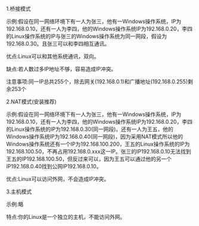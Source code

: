 1.桥接模式

示例:假设在同一网络环境下有一人为张三，他有一Windows操作系统，IP为192.168.0.10，还有一人为李四，他的Windows操作系统IP为192.168.0.20，李四的Linux操作系统的IP与张三的Windows操作系统为同一网段，假设为192.168.0.30。且张三可以和李四相互通讯。

优点:Linux可以和其他系统通讯，双向。

缺点:若人数过多IP地址不够，容易造成IP冲突。

注意事项:同一IP总共255个，除去网关(192.168.0.1)和广播地址(192.168.0.255)剩余253个

2.NAT模式(安装推荐)

示例:假设在同一网络环境下有一人为张三，他有一Windows操作系统，IP为192.168.0.10，还有一人为李四，他的Windows操作系统IP为192.168.0.20，李四的Linux操作系统的IP为192.168.0.30(同一网段)。还有一人为王五，他的Windows操作系统IP为192.168.0.40(同一网段)，因为采用NAT模式所以他的Windows操作系统还有一个IP为192.168.100.200，王五的Linux操作系统的IP为192.168.100.50，不再占用192.168.0.xxx这一IP。张三的IP192.168.0.10无法找到王五的IP192.168.100.50，但反过来可以，因为王五可以通过他的另一个IP192.168.0.40找到公网IP192.168.0.10。

优点:Linux可以访问外网，不会造成IP冲突。

3.主机模式

示例:略

特点:你的Linux是一个独立的主机，不能访问外网。